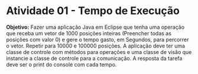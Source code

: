 # Atividade 01 - Tempo de Execução 

**Objetivo:**
Fazer uma aplicação Java em Eclipse que tenha uma operação que receba um vetor de 1000
posições inteiras (Preencher todas as posições com valor 0) e gere o tempo gasto, em
Segundos, para percorrer o vetor. Repetir para 10000 e 100000 posições. A aplicação deve
ter uma classe de controle com métodos para operações e uma classe de visão que instancie
a classe de controle para a comunicação. A resposta da tarefa deve ser o print do console
com cada tempo.
